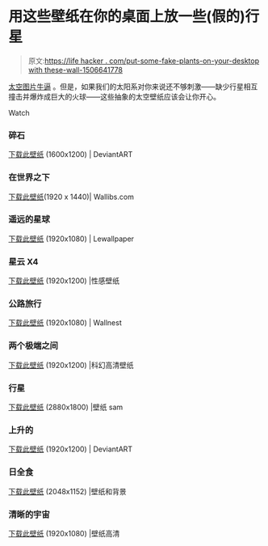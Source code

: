 # 用这些壁纸在你的桌面上放一些(假的)行星

> 原文:[https://life hacker . com/put-some-fake-plants-on-your-desktop with these-wall-1506641778](https://lifehacker.com/put-some-fake-planets-on-your-desktop-with-these-wall-1506641778)

[太空图片牛逼](https://lifehacker.com/download-the-entire-archive-of-nasas-astronomy-picture-5774707) 。但是，如果我们的太阳系对你来说还不够刺激——缺少行星相互撞击并爆炸成巨大的火球——这些抽象的太空壁纸应该会让你开心。

Watch

### 碎石

[下载此壁纸](http://dinyctis.deviantart.com/art/Detritus-11275707) (1600x1200) | DeviantART

### 在世界之下

[下载此壁纸](http://www.wallibs.com/resolutions/1920x1440-under-the-world-planet/)(1920 x 1440)| Wallibs.com

### 遥远的星球

[下载此壁纸](http://www.lewallpaper.com/imageres/1920x1080-3d-hd-wallpaper-desktop/) (1920x1080) | Lewallpaper

### 星云 X4

[下载此壁纸](http://www.sexywapers.com/space-astronomy-hd-hi-res-wallpapers/nebula-x4/) (1920x1200) |性感壁纸

### 公路旅行

[下载此壁纸](http://wallnest.com/wallpaper-3805/road-trip-wallpaper.html) (1920x1080) | Wallnest

### 两个极端之间

[下载此壁纸](http://www.scifihdwallpapers.com/between-the-extremes-scifi-wallpaper/) (1920x1200) |科幻高清壁纸

### 行星

[下载此壁纸](http://es.wallpapersam.com/wallpaper/planet-estrellas-galaxia-universo.html) (2880x1800) |壁纸 sam

### 上升的

[下载此壁纸](http://ifreex.deviantart.com/art/Rising-145374466) (1920x1200) | DeviantART

### 日全食

[下载此壁纸](http://www.upwallpapers.net/total-solar-eclipse-space/) (2048x1152) |壁纸和背景

### 清晰的宇宙

[下载此壁纸](http://wallpapers-hd.org/digital-universe-wallpapers/clear_universe-wallpaper) (1920x1080) |壁纸高清